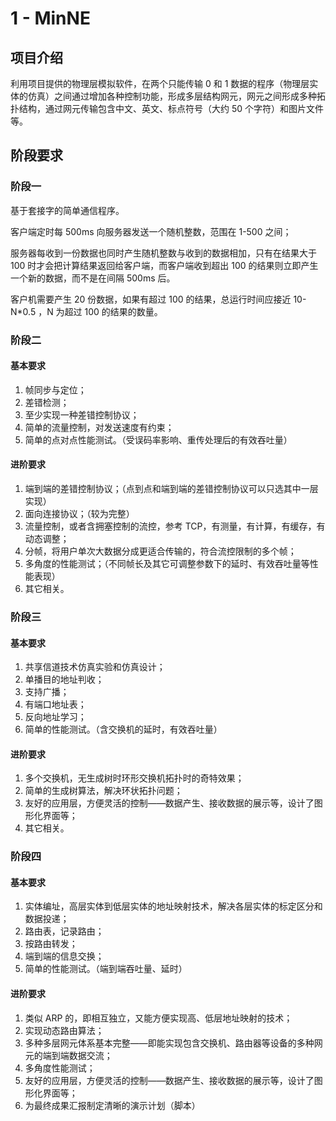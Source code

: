 # 1 - MinNE

## 项目介绍

利用项目提供的物理层模拟软件，在两个只能传输 0 和 1 数据的程序（物理层实体的仿真）之间通过增加各种控制功能，形成多层结构网元，网元之间形成多种拓扑结构，通过网元传输包含中文、英文、标点符号（大约 50 个字符）和图片文件等。

## 阶段要求

### 阶段一

基于套接字的简单通信程序。

客户端定时每 500ms 向服务器发送一个随机整数，范围在 1-500 之间；

服务器每收到一份数据也同时产生随机整数与收到的数据相加，只有在结果大于 100 时才会把计算结果返回给客户端，而客户端收到超出 100 的结果则立即产生一个新的数据，而不是在间隔 500ms 后。

客户机需要产生 20 份数据，如果有超过 100 的结果，总运行时间应接近 10-N*0.5 ，N 为超过 100 的结果的数量。

### 阶段二

#### 基本要求

1. 帧同步与定位；
2. 差错检测；
3. 至少实现一种差错控制协议；
4. 简单的流量控制，对发送速度有约束；
5. 简单的点对点性能测试。（受误码率影响、重传处理后的有效吞吐量）

#### 进阶要求

1. 端到端的差错控制协议；（点到点和端到端的差错控制协议可以只选其中一层实现）
2. 面向连接协议；（较为完整）
3. 流量控制，或者含拥塞控制的流控，参考 TCP，有测量，有计算，有缓存，有动态调整；
4. 分帧，将用户单次大数据分成更适合传输的，符合流控限制的多个帧；
5. 多角度的性能测试；（不同帧长及其它可调整参数下的延时、有效吞吐量等性能表现）
6. 其它相关。

### 阶段三

#### 基本要求

1. 共享信道技术仿真实验和仿真设计；
2. 单播目的地址判收；
3. 支持广播；
4. 有端口地址表；
5. 反向地址学习；
6. 简单的性能测试。（含交换机的延时，有效吞吐量）

#### 进阶要求

1. 多个交换机，无生成树时环形交换机拓扑时的奇特效果；
2. 简单的生成树算法，解决环状拓扑问题；
3. 友好的应用层，方便灵活的控制——数据产生、接收数据的展示等，设计了图形化界面等；
4. 其它相关。


### 阶段四

#### 基本要求

1. 实体编址，高层实体到低层实体的地址映射技术，解决各层实体的标定区分和数据投递；
2. 路由表，记录路由；
3. 按路由转发；
4. 端到端的信息交换；
5. 简单的性能测试。（端到端吞吐量、延时）

#### 进阶要求

1. 类似 ARP 的，即相互独立，又能方便实现高、低层地址映射的技术；
2. 实现动态路由算法；
3. 多种多层网元体系基本完整——即能实现包含交换机、路由器等设备的多种网元的端到端数据交流；
4. 多角度性能测试；
5. 友好的应用层，方便灵活的控制——数据产生、接收数据的展示等，设计了图形化界面等；
6. 为最终成果汇报制定清晰的演示计划（脚本）
